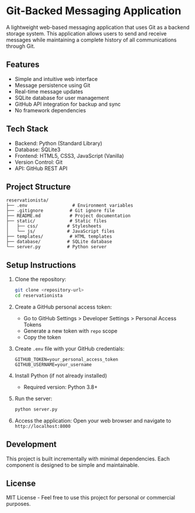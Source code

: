 # Git-Backed Messaging Application

A lightweight web-based messaging application that uses Git as a backend storage system. This application allows users to send and receive messages while maintaining a complete history of all communications through Git.

## Features

- Simple and intuitive web interface
- Message persistence using Git
- Real-time message updates
- SQLite database for user management
- GitHub API integration for backup and sync
- No framework dependencies

## Tech Stack

- Backend: Python (Standard Library)
- Database: SQLite3
- Frontend: HTML5, CSS3, JavaScript (Vanilla)
- Version Control: Git
- API: GitHub REST API

## Project Structure

```
reservationista/
├── .env                 # Environment variables
├── .gitignore          # Git ignore file
├── README.md           # Project documentation
├── static/             # Static files
│   ├── css/           # Stylesheets
│   └── js/            # JavaScript files
├── templates/          # HTML templates
├── database/          # SQLite database
└── server.py          # Python server
```

## Setup Instructions

1. Clone the repository:
   ```bash
   git clone <repository-url>
   cd reservationista
   ```

2. Create a GitHub personal access token:
   - Go to GitHub Settings > Developer Settings > Personal Access Tokens
   - Generate a new token with `repo` scope
   - Copy the token

3. Create `.env` file with your GitHub credentials:
   ```
   GITHUB_TOKEN=your_personal_access_token
   GITHUB_USERNAME=your_username
   ```

4. Install Python (if not already installed)
   - Required version: Python 3.8+

5. Run the server:
   ```bash
   python server.py
   ```

6. Access the application:
   Open your web browser and navigate to `http://localhost:8000`

## Development

This project is built incrementally with minimal dependencies. Each component is designed to be simple and maintainable.

## License

MIT License - Feel free to use this project for personal or commercial purposes.
